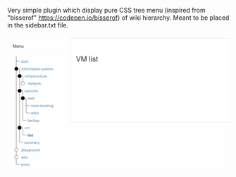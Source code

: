 Very simple plugin which display pure CSS tree menu (inspired from "bisserof" https://codepen.io/bisserof) of wiki hierarchy. Meant to be placed in the sidebar.txt file.

![screenshot](https://github.com/graviemi/dokuwiki-plugin-lightmenu/blob/main/screenshot.png?raw=true)
